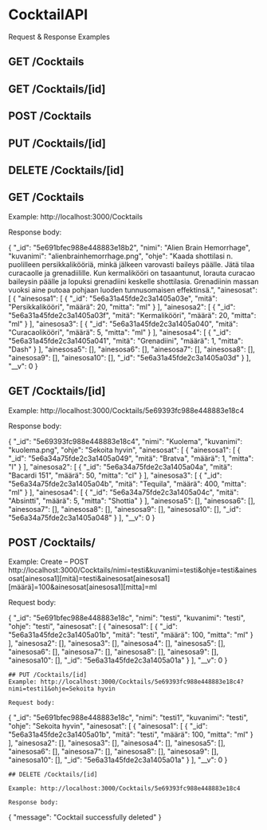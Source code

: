 # CocktailAPI
Request & Response Examples

## GET /Cocktails

## GET /Cocktails/[id]

## POST /Cocktails

## PUT /Cocktails/[id]

## DELETE /Cocktails/[id]


## GET /Cocktails
Example: http://localhost:3000/Cocktails

Response body:

{
        "_id": "5e691bfec988e448883e18b2",
        "nimi": "Alien Brain Hemorrhage",
        "kuvanimi": "alienbrainhemorrhage.png",
        "ohje": "Kaada shottilasi n. puolilleen persikkalikööriä, minkä jälkeen varovasti baileys päälle. Jätä tilaa curacaolle ja grenadiilille. Kun kermalikööri on tasaantunut, lorauta curacao baileysin päälle ja lopuksi grenadiini keskelle shottilasia. Grenadiinin massan vuoksi aine putoaa pohjaan luoden tunnusomaisen effektinsä.",
        "ainesosat": [
            {
                "ainesosa1": [
                    {
                        "_id": "5e6a31a45fde2c3a1405a03e",
                        "mitä": "Persikkalikööri",
                        "määrä": 20,
                        "mitta": "ml"
                    }
                ],
                "ainesosa2": [
                    {
                        "_id": "5e6a31a45fde2c3a1405a03f",
                        "mitä": "Kermalikööri",
                        "määrä": 20,
                        "mitta": "ml"
                    }
                ],
                "ainesosa3": [
                    {
                        "_id": "5e6a31a45fde2c3a1405a040",
                        "mitä": "Curacaolikööri",
                        "määrä": 5,
                        "mitta": "ml"
                    }
                ],
                "ainesosa4": [
                    {
                        "_id": "5e6a31a45fde2c3a1405a041",
                        "mitä": "Grenadiini",
                        "määrä": 1,
                        "mitta": "Dash"
                    }
                ],
                "ainesosa5": [],
                "ainesosa6": [],
                "ainesosa7": [],
                "ainesosa8": [],
                "ainesosa9": [],
                "ainesosa10": [],
                "_id": "5e6a31a45fde2c3a1405a03d"
            }
        ],
        "__v": 0
    }
## GET /Cocktails/[id]
Example: http://localhost:3000/Cocktails/5e69393fc988e448883e18c4

Response body:

{
    "_id": "5e69393fc988e448883e18c4",
    "nimi": "Kuolema",
    "kuvanimi": "kuolema.png",
    "ohje": "Sekoita hyvin",
    "ainesosat": [
        {
            "ainesosa1": [
                {
                    "_id": "5e6a34a75fde2c3a1405a049",
                    "mitä": "Bratva",
                    "määrä": 1,
                    "mitta": "l"
                }
            ],
            "ainesosa2": [
                {
                    "_id": "5e6a34a75fde2c3a1405a04a",
                    "mitä": "Bacardi 151",
                    "määrä": 50,
                    "mitta": "cl"
                }
            ],
            "ainesosa3": [
                {
                    "_id": "5e6a34a75fde2c3a1405a04b",
                    "mitä": "Tequila",
                    "määrä": 400,
                    "mitta": "ml"
                }
            ],
            "ainesosa4": [
                {
                    "_id": "5e6a34a75fde2c3a1405a04c",
                    "mitä": "Absintti",
                    "määrä": 5,
                    "mitta": "Shottia"
                }
            ],
            "ainesosa5": [],
            "ainesosa6": [],
            "ainesosa7": [],
            "ainesosa8": [],
            "ainesosa9": [],
            "ainesosa10": [],
            "_id": "5e6a34a75fde2c3a1405a048"
        }
    ],
    "__v": 0
}
## POST /Cocktails/
Example: Create – POST http://localhost:3000/Cocktails/nimi=testi&kuvanimi=testi&ohje=testi&ainesosat[ainesosa1][mitä]=testi&ainesosat[ainesosa1][määrä]=100&ainesosat[ainesosa1][mitta]=ml

Request body:

{
        "_id": "5e691bfec988e448883e18c",
        "nimi": "testi",
        "kuvanimi": "testi",
        "ohje": "testi",
        "ainesosat": [
            {
                "ainesosa1": [
                    {
                        "_id": "5e6a31a45fde2c3a1405a01b",
                        "mitä": "testi",
                        "määrä": 100,
                        "mitta": "ml"
                    }
                ],
                "ainesosa2": [],
                "ainesosa3": [],
                "ainesosa4": [],
                "ainesosa5": [],
                "ainesosa6": [],
                "ainesosa7": [],
                "ainesosa8": [],
                "ainesosa9": [],
                "ainesosa10": [],
                "_id": "5e6a31a45fde2c3a1405a01a"
            }
        ],
        "__v": 0
    }
    
    ## PUT /Cocktails/[id]
    Example: http://localhost:3000/Cocktails/5e69393fc988e448883e18c4?nimi=testi1&ohje=Sekoita hyvin
    
    Request body:

{
        "_id": "5e691bfec988e448883e18c",
        "nimi": "testi1",
        "kuvanimi": "testi",
        "ohje": "Sekoita hyvin",
        "ainesosat": [
            {
                "ainesosa1": [
                    {
                        "_id": "5e6a31a45fde2c3a1405a01b",
                        "mitä": "testi",
                        "määrä": 100,
                        "mitta": "ml"
                    }
                ],
                "ainesosa2": [],
                "ainesosa3": [],
                "ainesosa4": [],
                "ainesosa5": [],
                "ainesosa6": [],
                "ainesosa7": [],
                "ainesosa8": [],
                "ainesosa9": [],
                "ainesosa10": [],
                "_id": "5e6a31a45fde2c3a1405a01a"
            }
        ],
        "__v": 0
    }
    
    ## DELETE /Cocktails/[id]
    
    Example: http://localhost:3000/Cocktails/5e69393fc988e448883e18c4
    
    Response body:

{
    "message": "Cocktail successfully deleted"
}
    

    
